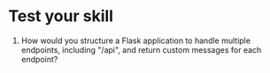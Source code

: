 # Test your skill

1. How would you structure a Flask application to handle multiple endpoints, including "/api", and return custom messages for each endpoint?